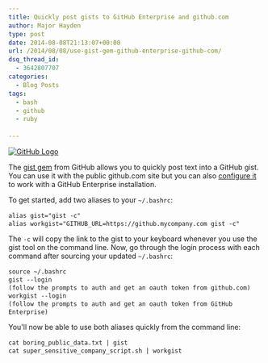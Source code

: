 ```yaml
---
title: Quickly post gists to GitHub Enterprise and github.com
author: Major Hayden
type: post
date: 2014-08-08T21:13:07+00:00
url: /2014/08/08/use-gist-gem-github-enterprise-github-com/
dsq_thread_id:
  - 3642807707
categories:
  - Blog Posts
tags:
  - bash
  - github
  - ruby

---
```

[<img src="/wp-content/uploads/2014/08/github-150x150.png" alt="GitHub Logo" width="150" height="150" class="alignright size-thumbnail wp-image-5124" srcset="/wp-content/uploads/2014/08/github-150x150.png 150w, /wp-content/uploads/2014/08/github-300x300.png 300w, /wp-content/uploads/2014/08/github.png 560w" sizes="(max-width: 150px) 100vw, 150px" />][1]

The [gist gem][2] from GitHub allows you to quickly post text into a GitHub gist. You can use it with the public github.com site but you can also [configure it][3] to work with a GitHub Enterprise installation.

To get started, add two aliases to your `~/.bashrc`:

```
alias gist="gist -c"
alias workgist="GITHUB_URL=https://github.mycompany.com gist -c"
```


The `-c` will copy the link to the gist to your keyboard whenever you use the gist tool on the command line. Now, go through the login process with each command after sourcing your updated `~/.bashrc`:

```
source ~/.bashrc
gist --login
(follow the prompts to auth and get an oauth token from github.com)
workgist --login
(follow the prompts to auth and get an oauth token from GitHub Enterprise)
```


You'll now be able to use both aliases quickly from the command line:

```
cat boring_public_data.txt | gist
cat super_sensitive_company_script.sh | workgist
```


 [1]: /wp-content/uploads/2014/08/github.png
 [2]: https://github.com/defunkt/gist
 [3]: https://github.com/defunkt/gist#github-enterprise
